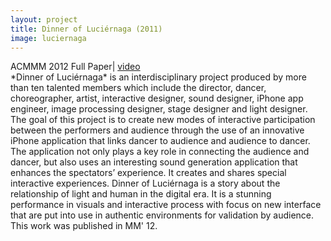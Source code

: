 ```yaml
---
layout: project
title: Dinner of Luciérnaga (2011)
image: luciernaga
---
```

<div class="metadata">ACMMM 2012 Full Paper| <a href="https://www.youtube.com/watch?v=EGUl00nS2Gs">video</a></div>
*Dinner of Luciérnaga* is an interdisciplinary project produced by more than ten talented members which include the director, dancer, choreographer, artist, interactive designer, sound designer, iPhone app engineer, image processing designer, stage designer and light designer. The goal of this project is to create new modes of interactive participation between the performers and audience through the use of an innovative iPhone application that links dancer to audience and audience to dancer. The application not only plays a key role in connecting the audience and dancer, but also uses an interesting sound generation application that enhances the spectators’ experience. It creates and shares special interactive experiences. Dinner of Luciérnaga is a story about the relationship of light and human in the digital era. It is a stunning performance in visuals and interactive process with focus on new interface that are put into use in authentic environments for validation by audience. This work was published in MM' 12.
